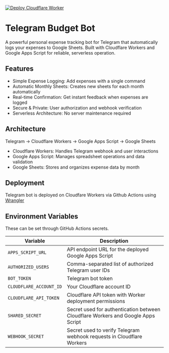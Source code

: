[![Deploy Cloudflare Worker](https://github.com/jlgsjlgs/telegram-budget-bot/actions/workflows/deploy.yml/badge.svg)](https://github.com/jlgsjlgs/telegram-budget-bot/actions/workflows/deploy.yml)
# Telegram Budget Bot

A powerful personal expense tracking bot for Telegram that automatically logs your expenses to Google Sheets. Built with Cloudflare Workers and Google Apps Script for reliable, serverless operation.

## Features
- Simple Expense Logging: Add expenses with a single command
- Automatic Monthly Sheets: Creates new sheets for each month automatically
- Real-time Confirmation: Get instant feedback when expenses are logged
- Secure & Private: User authorization and webhook verification
- Serverless Architecture: No server maintenance required

## Architecture

Telegram → Cloudflare Workers → Google Apps Script → Google Sheets

- Cloudflare Workers: Handles Telegram webhook and user interactions
- Google Apps Script: Manages spreadsheet operations and data validation
- Google Sheets: Stores and organizes expense data by month

## Deployment

Telegram bot is deployed on Cloudfare Workers via Github Actions using [Wrangler](https://developers.cloudflare.com/workers/wrangler/)

## Environment Variables

These can be set through GitHub Actions secrets.

| Variable                | Description                                                   |
| ----------------------- | ------------------------------------------------------------- |
| `APPS_SCRIPT_URL`       | API endpoint URL for the deployed Google Apps Script          |
| `AUTHORIZED_USERS`      | Comma-separated list of authorized Telegram user IDs          |
| `BOT_TOKEN`             | Telegram bot token                                            |
| `CLOUDFLARE_ACCOUNT_ID` | Your Cloudflare account ID                                    |
| `CLOUDFLARE_API_TOKEN`  | Cloudflare API token with Worker deployment permissions       |
| `SHARED_SECRET`         | Secret used for authentication between Cloudflare Workers and Google Apps Script |
| `WEBHOOK_SECRET`        | Secret used to verify Telegram webhook requests in Cloudflare Workers |
